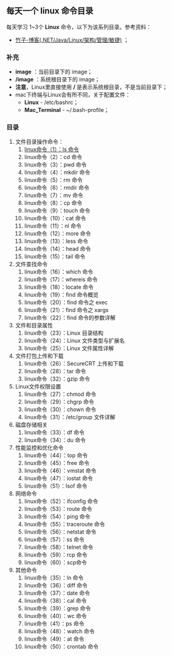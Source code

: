 ## 每天一个 linux 命令目录

每天学习 1~3个 **Linux** 命令，以下为该系列目录。参考资料：

- [竹子-博客(.NET/Java/Linux/架构/管理/敏捷)](https://www.cnblogs.com/peida/archive/2012/12/05/2803591.html "每天一个linux命令") ；

### 补充

- **image** ：当前目录下的 image；
- **/image** ：系统根目录下的 image；
- **注意**，Linux里直接使用 **/** 是表示系统根目录，不是当前目录下；
- mac下终端与Linux会有所不同，关于配置文件：
  - **Linux** - /etc/bashrc；
  - **Mac_Terminal** - ~/.bash-profile；

### 目录

1. 文件目录操作命令：
   1. [linux命令（1）：ls 命令](http://www.jianwill.cn/md/linux/ls.html)
   2. linux命令（2）：cd 命令
   3. linux命令（3）：pwd 命令
   4. linux命令（4）：mkdir 命令
   5. linux命令（5）：rm 命令
   6. linux命令（6）：rmdir 命令
   7. linux命令（7）：mv 命令
   8. linux命令（8）：cp 命令
   9. linux命令（9）：touch 命令
   10. linux命令（10）：cat 命令
   11. linux命令（11）：nl 命令
   12. linux命令（12）：more 命令
   13. linux命令（13）：less 命令
   14. linux命令（14）：head 命令
   15. linux命令（15）：tail 命令
2. 文件查找命令
   1. linux命令（16）：which 命令
   2. linux命令（17）：whereis 命令
   3. linux命令（18）：locate 命令
   4. linux命令（19）：find 命令概览
   5. linux命令（20）：find 命令之 exec
   6. linux命令（21）：find 命令之 xargs
   7. linux命令（22）：find 命令的参数详解
3. 文件和目录属性
   1. linux命令（23）：Linux 目录结构
   2. linux命令（24）：Linux 文件类型与扩展名
   3. linux命令（25）：Linux 文件属性详解
4. 文件打包上传和下载
   1. linux命令（26）：SecureCRT 上传和下载
   2. linux命令（28）：tar 命令
   3. linux命令（32）：gzip 命令
5. Linux文件权限设置
   1. linux命令（27）：chmod 命令
   2. linux命令（29）：chgrp 命令
   3. linux命令（30）：chown 命令
   4. linux命令（31）：/etc/group 文件详解
6. 磁盘存储相关
   1. linux命令（33）：df 命令
   2. linux命令（34）：du 命令
7. 性能监控和优化命令
   1. linux命令（44）：top 命令
   2. linux命令（45）：free 命令
   3. linux命令（46）：vmstat 命令
   4. linux命令（47）：iostat 命令
   5. linux命令（51）：lsof 命令
8. 网络命令
   1. linux命令（52）：ifconfig 命令
   2. linux命令（53）：route 命令
   3. linux命令（54）：ping 命令
   4. linux命令（55）：traceroute 命令
   5. linux命令（56）：netstat 命令
   6. linux命令（57）：ss 命令
   7. linux命令（58）：telnet 命令
   8. linux命令（59）：rcp 命令
   9. linux命令（60）：scp命令
9. 其他命令
   1. linux命令（35）：ln 命令
   2. linux命令（36）：diff 命令
   3. linux命令（37）：date 命令
   4. linux命令（38）：cal 命令
   5. linux命令（39）：grep 命令
   6. linux命令（40）：wc 命令
   7. linux命令（41）：ps 命令
   8. linux命令（48）：watch 命令
   9. linux命令（49）：at 命令
   10. linux命令（50）：crontab 命令